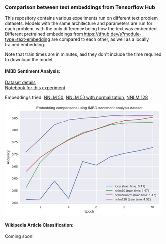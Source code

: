 ### Comparison between text embeddings from Tensorflow Hub

This repository contains various experiments run on different text problem datasets. Models with the same architecture and parameters are run for each problem, with the only difference being how the text was embedded. Different pretrained embeddings from https://tfhub.dev/s?module-type=text-embedding are compared to each other, as well as a locally trained embedding.


Note that train times are in minutes, and they don't include the time required to download the model.

#### IMBD Sentiment Analysis:  

[Dataset details](https://www.tensorflow.org/datasets/catalog/imdb_reviews)   
[Notebook for this experiment](imbdSentimentAnalysis.ipynb)

Embeddings tried: [NNLM 50](https://tfhub.dev/google/nnlm-en-dim50/2), [NNLM 50 with normalization](https://tfhub.dev/google/nnlm-en-dim50-with-normalization/2),
[NNLM 128](https://tfhub.dev/google/nnlm-en-dim128/2)

![IMBD_SA](plots/imbdSAAccuracies.png)


#### Wikipedia Article Classification:

Coming soon!
